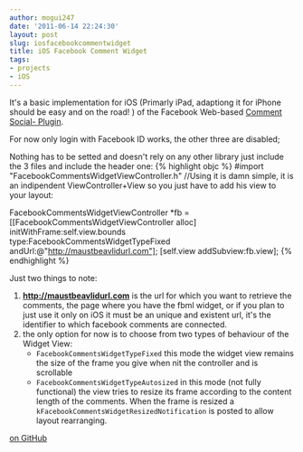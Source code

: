 ```yaml
---
author: mogui247
date: '2011-06-14 22:24:30'
layout: post
slug: iosfacebookcommentwidget
title: iOS Facebook Comment Widget
tags:
- projects
- iOS
---
```


It's a basic implementation for iOS (Primarly iPad, adaptiong it for iPhone should be easy and on the road! ) of the Facebook Web-based [Comment Social-
Plugin](http://developers.facebook.com/docs/reference/plugins/comments/).

For now only login with Facebook ID works, the other three are disabled;

Nothing has to be setted and doesn't rely on any other library just include the 3 files and include the header one: 
{% highlight objc %}
 #import "FacebookCommentsWidgetViewController.h" 
//Using it is damn simple, it is an indipendent ViewController+View so you just have to add his view to your layout:

FacebookCommentsWidgetViewController *fb = [[FacebookCommentsWidgetViewController alloc] initWithFrame:self.view.bounds   
	type:FacebookCommentsWidgetTypeFixed andUrl:@"http://maustbeavlidurl.com"];
[self.view addSubview:fb.view];
{% endhighlight %}

Just two things to note:

1. **http://maustbeavlidurl.com** is the url for which you want to retrieve the comments, the page where you have the fbml widget, or if you plan to just use it only on iOS it must be an unique and existent url, it's the identifier to which facebook comments are connected. 
2. the only option for now is to choose from two types of behaviour of the Widget View: 
 	- `FacebookCommentsWidgetTypeFixed` this mode the widget view remains the size of the frame you give when nit the controller and is scrollable
 	-  `FacebookCommentsWidgetTypeAutosized` in this mode (not fully functional) the view tries to resize its frame according to the content length of the comments. When the frame is resized a `kFacebookCommentsWidgetResizedNotification` is posted to allow layout rearranging.   

[on GitHub](https://github.com/mogui/iOSFacebookCommentWidge)

